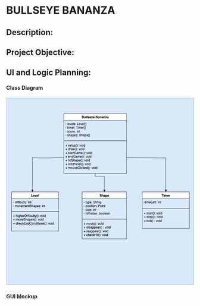 # BULLSEYE BANANZA

## Description: 
## Project Objective:
## UI and Logic Planning: 
#### Class Diagram
![Class Diagram](https://github.com/CodingGithub1/IndividualProject/blob/main/images/BullseyeBonanza.drawio.png)
#### GUI Mockup


